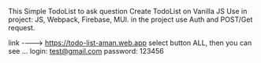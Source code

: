 This Simple TodoList to ask question 
Create TodoList on Vanilla JS
Use in project: JS, Webpack, Firebase, MUI.
in the project use Auth and POST/Get request.

link ----> https://todo-list-aman.web.app
select button ALL, then you can see ...
login: test@gmail.com
password: 123456
